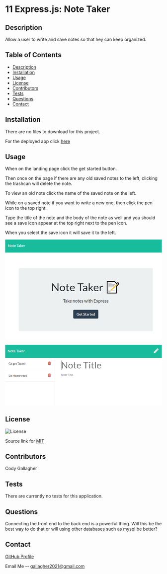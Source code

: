 # 11 Express.js: Note Taker


## Description

Allow a user to write and save notes so that hey can keep organized. 

## Table of Contents
- [Description](#description)
- [Installation](#installation)
- [Usage](#usage)
- [License](#license)
- [Contributors](#contributors)
- [Tests](#tests)
- [Questions](#questions)
- [Contact](#contact)

## Installation

There are no files to download for this project.

For the deployed app click [here](https://github.com/CodyG-2021) 

## Usage

When on the landing page click the get started button.

Then once on the page if there are any old saved notes to the left, clicking the trashcan will delete the note. 

To view an old note click the name of the saved note on the left.

While on a saved note if you want to write a new one, then click the pen icon to the top right.

Type the title of the note and the body of the note as well and you should see a save icon appear at the top right next to the pen icon. 

When you select the save icon it will save it to the left. 

![The landing page for the note taker](Assets/nt-landing.png)

![The note pad with saved entries](Assets/nt-notepad.png)

## License

![License](https://img.shields.io/badge/License-MIT-yellow.svg)

Source link for [MIT](https://opensource.org/licenses/MIT)

## Contributors

Cody Gallagher

## Tests

There are currently no tests for this application.  

## Questions

Connecting the front end to the back end is a powerful thing. 
Will this be the best way to do that or will using other databases such as mysql be better?

## Contact

[GitHub Profile](https://github.com/CodyG-2021)

Email Me -- gallagher2021@gmail.com

